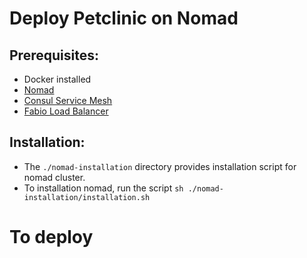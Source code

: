 # Deploy Petclinic on Nomad

## Prerequisites:
- Docker installed
- [Nomad](https://www.nomadproject.io/)
- [Consul Service Mesh](https://www.consul.io/docs/install)
- [Fabio Load Balancer](https://github.com/fabiolb/fabio)

## Installation:
- The `./nomad-installation` directory  provides installation script for nomad cluster.
- To installation nomad, run the script `sh ./nomad-installation/installation.sh`

# To deploy 